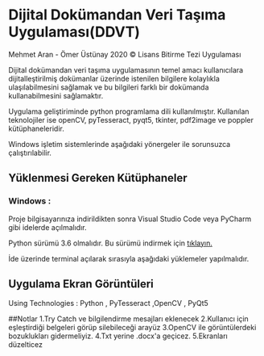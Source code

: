 # Dijital Dokümandan Veri Taşıma Uygulaması(DDVT)

Mehmet Aran - Ömer Üstünay 2020 © Lisans Bitirme Tezi Uygulaması

Dijital dokümandan veri taşıma uygulamasının temel amacı kullanıcılara dijitalleştirilmiş dokümanlar üzerinde istenilen bilgilere kolaylıkla ulaşılabilmesini sağlamak ve bu bilgileri farklı bir dokümanda kullanabilmesini sağlamaktır.

Uygulama geliştiriminde python programlama dili kullanılmıştır.
Kullanılan teknolojiler ise openCV, pyTesseract, pyqt5, tkinter, pdf2image ve poppler kütüphaneleridir.

Windows işletim sistemlerinde aşağıdaki yönergeler ile sorunsuzca çalıştırılabilir.

## Yüklenmesi Gereken Kütüphaneler

### Windows : 
Proje bilgisayarınıza indirildikten sonra Visual Studio Code veya PyCharm gibi idelerde açılmalıdır. 

Python sürümü 3.6 olmalıdır. Bu sürümü indirmek için [tıklayın.](https://www.python.org/downloads/)

İde üzerinde terminal açılarak sırasıyla aşağıdaki yüklemeler yapılmalıdır.




## Uygulama Ekran Görüntüleri







Using Technologies :  Python , PyTesseract ,OpenCV , PyQt5



##Notlar
1.Try Catch ve bilgilendirme mesajları eklenecek
2.Kullanıcı için eşleştirdiği belgeleri görüp silebileceği arayüz
3.OpenCV ile görüntülerdeki bozuklukları gidermeliyiz.
4.Txt yerine .docx'a geçicez.
5.Ekranları düzelticez
